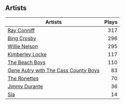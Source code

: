 ## Artists
Artists | Plays 
----- | -----: 
[Ray Conniff](/artists/ray-conniff-104848) | 317
[Bing Crosby](/artists/bing-crosby-1864) | 296
[Willie Nelson](/artists/willie-nelson-631) | 295
[Kimberley Locke](/artists/kimberley-locke-122102) | 117
[The Beach Boys](/artists/the-beach-boys-3455) | 110
[Gene Autry with The Cass County Boys](/artists/gene-autry-with-the-cass-county-boys-120868) | 83
[The Ronettes](/artists/the-ronettes-89545) | 70
[Jimmy Durante](/artists/jimmy-durante-13750) | 36
[Sia](/artists/sia-33697) | 14

